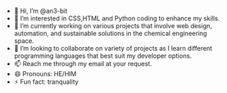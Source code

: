 - 👋 Hi, I’m @an3-bit
- 👀 I’m interested in CSS,HTML and Python coding to enhance my skills.
- 🌱 I’m currently working on various projects that involve web design, automation, and sustainable solutions in the chemical engineering space.
- 💞️ I’m looking to collaborate on variety of projects as I learn different programming languages that best suit my developer options.
- 📫 Reach me through my email at your request.
- 😄 Pronouns: HE/HIM
- ⚡ Fun fact: tranquality

<!---
an3-bit/an3-bit is a ✨ special ✨ repository because its `README.md` (this file) appears on your GitHub profile.
You can click the Preview link to take a look at your changes.
--->
